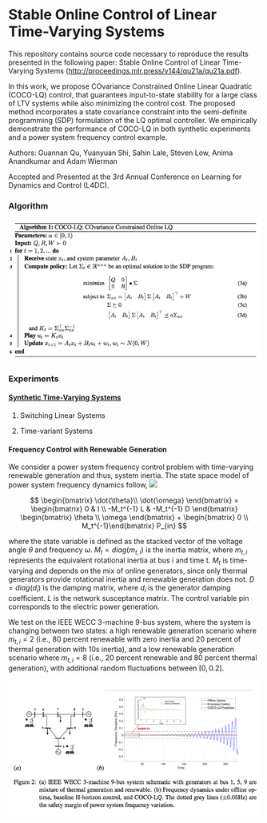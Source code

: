 # Stable Online Control of Linear Time-Varying Systems

This repository contains source code necessary to reproduce the results presented in the following paper: 
Stable Online Control of Linear Time-Varying Systems (http://proceedings.mlr.press/v144/qu21a/qu21a.pdf). 

In this work, we propose COvariance Constrained Online Linear Quadratic (COCO-LQ) control, that guarantees
input-to-state stability for a large class of LTV systems while also minimizing the control cost. The
proposed method incorporates a state covariance constraint into the semi-definite programming
(SDP) formulation of the LQ optimal controller. We empirically demonstrate the performance of
COCO-LQ in both synthetic experiments and a power system frequency control example.

Authors: Guannan Qu, Yuanyuan Shi, Sahin Lale, Steven Low, Anima Anandkumar and Adam Wierman

Accepted and Presented at the 3rd Annual Conference on Learning for Dynamics and Control (L4DC).


### Algorithm

![alt text](https://github.com/Yuanyuan-Shi/online_control_ltv/blob/main/figs/WX20220721-112402.png)


### Experiments

#### [Synthetic Time-Varying Systems](https://github.com/Yuanyuan-Shi/online_control_ltv/blob/main/L4DC_synthetic_ltv.ipynb)

1) Switching Linear Systems

2) Time-variant Systems


#### Frequency Control with Renewable Generation

We consider a power system frequency control problem with time-varying renewable generation and thus, system inertia. The state space model 
of power system frequency dynamics follow, <img src="https://render.githubusercontent.com/render/math?">

$$
\begin{bmatrix}
\dot{\theta}\\
\dot{\omega} 
\end{bmatrix} = 
\begin{bmatrix}
0 & I \\
-M_t^{-1} L & -M_t^{-1} D
\end{bmatrix}
\begin{bmatrix}
\theta \\
\omega
\end{bmatrix} + 
\begin{bmatrix} 
0 \\ 
M_t^{-1}\end{bmatrix} P_{in}
$$

where the state variable is defined as the stacked vector of the voltage angle $\theta$ and frequency $\omega$.
$M_t = diag(m_{t,i})$ is the inertia matrix, where $m_{t,i}$ represents the equivalent rotational inertia at
bus i and time t. $M_t$ is time-varying and depends on the mix of online generators, since only
thermal generators provide rotational inertia and renewable generation does not. $D = diag(d_i)$ is the damping matrix, 
where $d_i$ is the generator damping coefficient. $L$ is the network susceptance matrix. The control variable pin 
corresponds to the electric power generation. 

We test on the  IEEE WECC 3-machine 9-bus system, where the system is changing between two states: a high renewable generation 
scenario where $m_{t,i} = 2$ (i.e., 80 percent renewable with zero inertia and 20 percent of thermal generation with 10s inertia), 
and a low renewable generation scenario where $m_{t,i} = 8$ (i.e., 20 percent renewable and 80 percent thermal generation), with 
additional random fluctuations between $[0, 0.2]$.

![alt text](https://github.com/Yuanyuan-Shi/online_control_ltv/blob/main/figs/WX20220721-112345.png)


